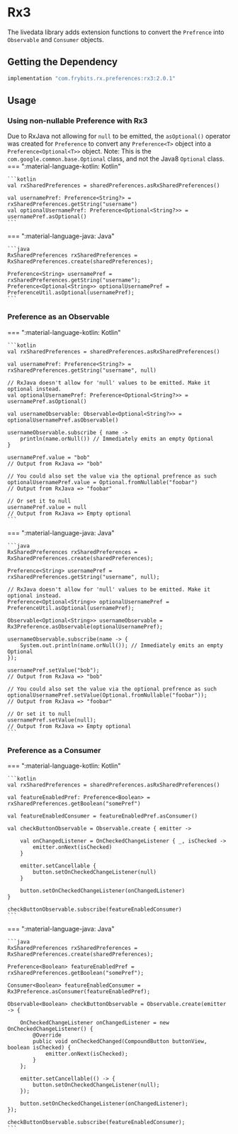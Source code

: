 # Rx3

The livedata library adds extension functions to convert the `Prefrence` into `Observable` and `Consumer` objects.

## Getting the Dependency
```groovy
implementation "com.frybits.rx.preferences:rx3:2.0.1"
```

## Usage

### Using non-nullable Preference with Rx3
Due to RxJava not allowing for `null` to be emitted, the `asOptional()` operator was created for `Preference` to convert any `Preference<T>` object into a `Preference<Optional<T>>` object. Note: This is the `com.google.common.base.Optional` class, and not the Java8 `Optional` class.
=== ":material-language-kotlin: Kotlin"

    ```kotlin
    val rxSharedPreferences = sharedPreferences.asRxSharedPreferences()

    val usernamePref: Preference<String?> = rxSharedPreferences.getString("username")
    val optionalUsernamePref: Preference<Optional<String?>> = usernamePref.asOptional()
    ```
    
=== ":material-language-java: Java"

    ```java
    RxSharedPreferences rxSharedPreferences = RxSharedPreferences.create(sharedPreferences);

    Preference<String> usernamePref = rxSharedPreferences.getString("username");
    Preference<Optional<String>> optionalUsernamePref = PreferenceUtil.asOptional(usernamePref);
    ```

### Preference as an Observable
=== ":material-language-kotlin: Kotlin"

    ```kotlin
    val rxSharedPreferences = sharedPreferences.asRxSharedPreferences()

    val usernamePref: Preference<String?> = rxSharedPreferences.getString("username", null)

    // RxJava doesn't allow for 'null' values to be emitted. Make it optional instead.
    val optionalUsernamePref: Preference<Optional<String?>> = usernamePref.asOptional()

    val usernameObservable: Observable<Optional<String?>> = optionalUsernamePref.asObservable()

    usernameObservable.subscribe { name ->
        println(name.orNull()) // Immediately emits an empty Optional
    }

    usernamePref.value = "bob"
    // Output from RxJava => "bob"

    // You could also set the value via the optional prefrence as such
    optionalUsernamePref.value = Optional.fromNullable("foobar")
    // Output from RxJava => "foobar"

    // Or set it to null
    usernamePref.value = null
    // Output from RxJava => Empty optional
    ```
    
=== ":material-language-java: Java"

    ```java
    RxSharedPreferences rxSharedPreferences = RxSharedPreferences.create(sharedPreferences);

    Preference<String> usernamePref = rxSharedPreferences.getString("username", null);

    // RxJava doesn't allow for 'null' values to be emitted. Make it optional instead.
    Preference<Optional<String>> optionalUsernamePref = PreferenceUtil.asOptional(usernamePref);

    Observable<Optional<String>> usernameObservable = Rx3Preference.asObservable(optionalUsernamePref);

    usernameObservable.subscribe(name -> {
        System.out.println(name.orNull()); // Immediately emits an empty Optional
    });

    usernamePref.setValue("bob");
    // Output from RxJava => "bob"

    // You could also set the value via the optional prefrence as such
    optionalUsernamePref.setValue(Optional.fromNullable("foobar"));
    // Output from RxJava => "foobar"

    // Or set it to null
    usernamePref.setValue(null);
    // Output from RxJava => Empty optional
    ```

### Preference as a Consumer
=== ":material-language-kotlin: Kotlin"

    ```kotlin
    val rxSharedPreferences = sharedPreferences.asRxSharedPreferences()

    val featureEnabledPref: Preference<Boolean> = rxSharedPreferences.getBoolean("somePref")

    val featureEnabledConsumer = featureEnabledPref.asConsumer()

    val checkButtonObservable = Observable.create { emitter ->

        val onChangedListener = OnCheckedChangeListener { _, isChecked ->
            emitter.onNext(isChecked)
        }

        emitter.setCancellable {
            button.setOnCheckedChangeListener(null)
        }

        button.setOnCheckedChangeListener(onChangedListener)
    }

    checkButtonObservable.subscribe(featureEnabledConsumer)
    ```
    
=== ":material-language-java: Java"

    ```java
    RxSharedPreferences rxSharedPreferences = RxSharedPreferences.create(sharedPreferences);

    Preference<Boolean> featureEnabledPref = rxSharedPreferences.getBoolean("somePref");

    Consumer<Boolean> featureEnabledConsumer = Rx3Preference.asConsumer(featureEnabledPref);

    Observable<Boolean> checkButtonObservable = Observable.create(emitter -> {

        OnCheckedChangeListener onChangedListener = new OnCheckedChangeListener() {
            @Override
            public void onCheckedChanged(CompoundButton buttonView, boolean isChecked) {
                emitter.onNext(isChecked);
            }
        };

        emitter.setCancellable(() -> {
            button.setOnCheckedChangeListener(null);
        });

        button.setOnCheckedChangeListener(onChangedListener);
    });

    checkButtonObservable.subscribe(featureEnabledConsumer);
    ```
